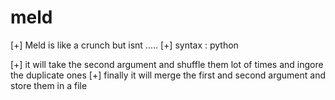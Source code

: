 # meld

[+] Meld is like a crunch but isnt .....
[+] syntax : python <name or any charcters> <number or charcters>
  
[+] it will take the second argument and shuffle them lot of times and ingore the duplicate ones 
[+] finally it will merge the first and second argument and store them in a file
